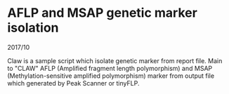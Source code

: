 # AFLP and MSAP genetic marker isolation

2017/10

Claw is a sample script which isolate genetic marker from report file. Main to "CLAW" AFLP (Amplified fragment length polymorphism) and MSAP (Methylation-sensitive amplified polymorphism) marker from output file which generated by Peak Scanner or tinyFLP.
